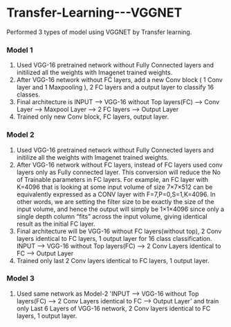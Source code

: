 # Transfer-Learning---VGGNET

Performed 3 types of model using VGGNET by Transfer learning.

### Model 1 

1. Used VGG-16 pretrained network without Fully Connected layers and initilized all the weights with Imagenet trained weights. 
2. After VGG-16 network without FC layers, add a new Conv block ( 1 Conv layer and 1 Maxpooling ), 2 FC layers and a output layer to classify 16 classes.
3. Final architecture is INPUT --> VGG-16 without Top layers(FC) --> Conv Layer --> Maxpool Layer --> 2 FC layers --> Output Layer
4. Trained only new Conv block, FC layers, output layer.

### Model 2

1. Used VGG-16 pretrained network without Fully Connected layers and initilize all the weights with Imagenet trained weights.
2. After VGG-16 network without FC layers, instead of FC layers used conv layers only as Fully connected layer. This conversion will reduce the No of Trainable parameters in FC layers. For example, an FC layer with K=4096 that is looking at some input volume of size 7×7×512 can be equivalently expressed as a CONV layer with F=7,P=0,S=1,K=4096. In other words, we are setting the filter size to be exactly the size of the input volume, and hence the output will simply be 1×1×4096 since only a single depth column “fits” across the input volume, giving identical result as the initial FC layer.
3. Final architecture will be VGG-16 without FC layers(without top), 2 Conv layers identical to FC layers, 1 output layer for 16 class classification. INPUT --> VGG-16 without Top layers(FC) --> 2 Conv Layers identical to FC --> Output Layer
4. Trained only last 2 Conv layers identical to FC layers, 1 output layer. 

### Model 3 

1. Used same network as Model-2 'INPUT --> VGG-16 without Top layers(FC) --> 2 Conv Layers identical to FC --> Output Layer' and train only Last 6 Layers of VGG-16 network, 2 Conv layers identical to FC layers, 1 output layer.
